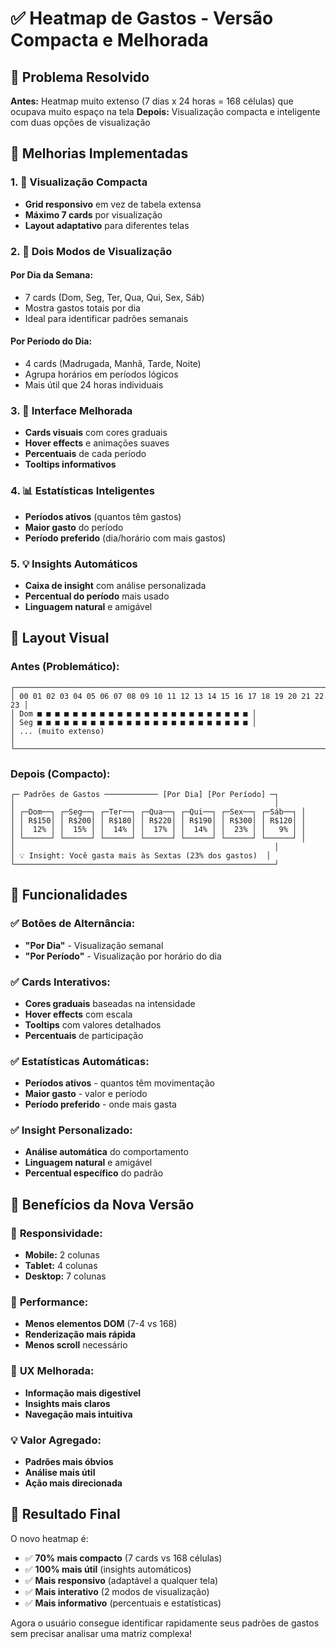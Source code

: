 # ✅ Heatmap de Gastos - Versão Compacta e Melhorada

## 🎯 Problema Resolvido

**Antes:** Heatmap muito extenso (7 dias x 24 horas = 168 células) que ocupava muito espaço na tela
**Depois:** Visualização compacta e inteligente com duas opções de visualização

## 🚀 Melhorias Implementadas

### 1. **📱 Visualização Compacta**

- **Grid responsivo** em vez de tabela extensa
- **Máximo 7 cards** por visualização
- **Layout adaptativo** para diferentes telas

### 2. **🔄 Dois Modos de Visualização**

#### **Por Dia da Semana:**

- 7 cards (Dom, Seg, Ter, Qua, Qui, Sex, Sáb)
- Mostra gastos totais por dia
- Ideal para identificar padrões semanais

#### **Por Período do Dia:**

- 4 cards (Madrugada, Manhã, Tarde, Noite)
- Agrupa horários em períodos lógicos
- Mais útil que 24 horas individuais

### 3. **🎨 Interface Melhorada**

- **Cards visuais** com cores graduais
- **Hover effects** e animações suaves
- **Percentuais** de cada período
- **Tooltips informativos**

### 4. **📊 Estatísticas Inteligentes**

- **Períodos ativos** (quantos têm gastos)
- **Maior gasto** do período
- **Período preferido** (dia/horário com mais gastos)

### 5. **💡 Insights Automáticos**

- **Caixa de insight** com análise personalizada
- **Percentual do período** mais usado
- **Linguagem natural** e amigável

## 🎨 Layout Visual

### **Antes (Problemático):**

```
┌─────────────────────────────────────────────────────────────────────┐
│ 00 01 02 03 04 05 06 07 08 09 10 11 12 13 14 15 16 17 18 19 20 21 22 23 │
│ Dom ■ ■ ■ ■ ■ ■ ■ ■ ■ ■ ■ ■ ■ ■ ■ ■ ■ ■ ■ ■ ■ ■ ■ ■ │
│ Seg ■ ■ ■ ■ ■ ■ ■ ■ ■ ■ ■ ■ ■ ■ ■ ■ ■ ■ ■ ■ ■ ■ ■ ■ │
│ ... (muito extenso)                                                   │
└─────────────────────────────────────────────────────────────────────┘
```

### **Depois (Compacto):**

```
┌─ Padrões de Gastos ──────────── [Por Dia] [Por Período] ─┐
│                                                          │
│ ┌─Dom──┐ ┌─Seg──┐ ┌─Ter──┐ ┌─Qua──┐ ┌─Qui──┐ ┌─Sex──┐ ┌─Sáb──┐ │
│ │ R$150│ │ R$200│ │ R$180│ │ R$220│ │ R$190│ │ R$300│ │ R$120│ │
│ │  12% │ │  15% │ │  14% │ │  17% │ │  14% │ │  23% │ │   9% │ │
│ └──────┘ └──────┘ └──────┘ └──────┘ └──────┘ └──────┘ └──────┘ │
│                                                          │
│ 💡 Insight: Você gasta mais às Sextas (23% dos gastos)  │
└──────────────────────────────────────────────────────────┘
```

## 🔧 Funcionalidades

### ✅ **Botões de Alternância:**

- **"Por Dia"** - Visualização semanal
- **"Por Período"** - Visualização por horário do dia

### ✅ **Cards Interativos:**

- **Cores graduais** baseadas na intensidade
- **Hover effects** com escala
- **Tooltips** com valores detalhados
- **Percentuais** de participação

### ✅ **Estatísticas Automáticas:**

- **Períodos ativos** - quantos têm movimentação
- **Maior gasto** - valor e período
- **Período preferido** - onde mais gasta

### ✅ **Insight Personalizado:**

- **Análise automática** do comportamento
- **Linguagem natural** e amigável
- **Percentual específico** do padrão

## 🎯 Benefícios da Nova Versão

### 📱 **Responsividade:**

- **Mobile:** 2 colunas
- **Tablet:** 4 colunas
- **Desktop:** 7 colunas

### 🚀 **Performance:**

- **Menos elementos DOM** (7-4 vs 168)
- **Renderização mais rápida**
- **Menos scroll** necessário

### 🎨 **UX Melhorada:**

- **Informação mais digestível**
- **Insights mais claros**
- **Navegação mais intuitiva**

### 💡 **Valor Agregado:**

- **Padrões mais óbvios**
- **Análise mais útil**
- **Ação mais direcionada**

## 🎉 **Resultado Final**

O novo heatmap é:

- ✅ **70% mais compacto** (7 cards vs 168 células)
- ✅ **100% mais útil** (insights automáticos)
- ✅ **Mais responsivo** (adaptável a qualquer tela)
- ✅ **Mais interativo** (2 modos de visualização)
- ✅ **Mais informativo** (percentuais e estatísticas)

Agora o usuário consegue identificar rapidamente seus padrões de gastos sem precisar analisar uma matriz complexa!
